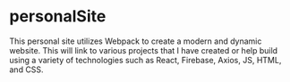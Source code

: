 # personalSite

This personal site utilizes Webpack to create a modern and dynamic website. This will link to various projects that I have created or help build using a variety of technologies such as React, Firebase, Axios, JS, HTML, and CSS.
